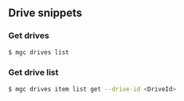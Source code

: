 ## Drive snippets

### Get drives
```sh
$ mgc drives list
```

### Get drive list
```sh
$ mgc drives item list get --drive-id <DriveId>
```